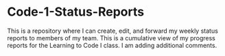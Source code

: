 # Code-1-Status-Reports
This is a repository where I can create, edit, and forward my weekly status reports to members of my team.
This is a cumulative view of my progress reports for the Learning to Code I class.
I am adding additional comments.
